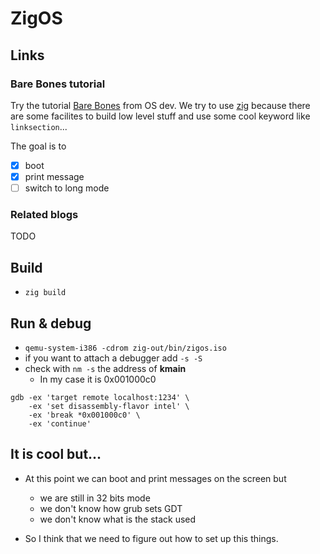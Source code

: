 # ZigOS

## Links
### Bare Bones tutorial

Try the tutorial [Bare Bones](https://wiki.osdev.org/Bare_Bones) from OS dev.
We try to use [zig](https://ziglang.org/) because there are some facilites to
build low level stuff and use some cool keyword like `linksection`...

The goal is to
 - [X] boot
 - [X] print message
 - [ ] switch to long mode

### Related blogs

TODO

## Build

- `zig build`

## Run & debug

- `qemu-system-i386 -cdrom zig-out/bin/zigos.iso`
- if you want to attach a debugger add `-s -S`
- check with `nm -s` the address of **kmain**
    - In my case it is 0x001000c0
```
gdb -ex 'target remote localhost:1234' \
    -ex 'set disassembly-flavor intel' \
    -ex 'break *0x001000c0' \
    -ex 'continue'

```

## It is cool but...

- At this point we can boot and print messages on the screen but
  - we are still in 32 bits mode
  - we don't know how grub sets GDT
  - we don't know what is the stack used

- So I think that we need to figure out how to set up this things.

